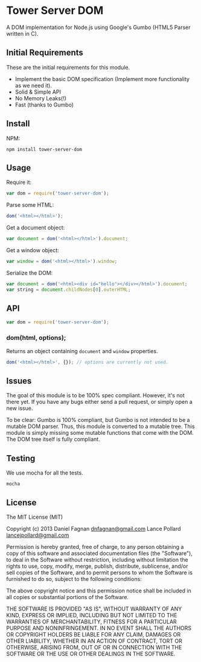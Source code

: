 # Tower Server DOM

A DOM implementation for Node.js using Google's Gumbo (HTML5 Parser written in C).

## Initial Requirements

These are the initial requirements for this module.

* Implement the basic DOM specification (Implement more functionality as we need it).
* Solid & Simple API
* No Memory Leaks(!)
* Fast (thanks to Gumbo)

## Install

NPM:

```
npm install tower-server-dom
```

## Usage

Require it:

```js
var dom = require('tower-server-dom');
```

Parse some HTML:

```js
dom('<html></html>');
```

Get a document object:

```js
var document = dom('<html></html>').document;
```

Get a window object:

```js
var window = dom('<html></html>').window;
```

Serialize the DOM:

```js
var document = dom('<html><div id="hello"></div></html>').document;
var string = document.childNodes[0].outerHTML;
```


## API

```js
var dom = require('tower-server-dom');
```

### dom(html, options);

Returns an object containing `document` and `window` properties.

```js
dom('<html></html>', {}); // options are currently not used.
```

## Issues

The goal of this module is to be 100% spec compliant. However, it's not there yet. If you have any bugs either send a pull request, or simply open a new issue.

To be clear: Gumbo is 100% compliant, but Gumbo is not intended to be a mutable DOM parser. Thus, this module is converted to a mutable tree. This module is simply missing some mutable functions that come with the DOM. The DOM tree itself is fully compliant.

## Testing

We use mocha for all the tests.

```
mocha
```

## License

The MIT License (MIT)

Copyright (c) 2013 Daniel Fagnan <dnfagnan@gmail.com>
                   Lance Pollard <lancejpollard@gmail.com>

Permission is hereby granted, free of charge, to any person obtaining a copy
of this software and associated documentation files (the "Software"), to deal
in the Software without restriction, including without limitation the rights
to use, copy, modify, merge, publish, distribute, sublicense, and/or sell
copies of the Software, and to permit persons to whom the Software is
furnished to do so, subject to the following conditions:

The above copyright notice and this permission notice shall be included in
all copies or substantial portions of the Software.

THE SOFTWARE IS PROVIDED "AS IS", WITHOUT WARRANTY OF ANY KIND, EXPRESS OR
IMPLIED, INCLUDING BUT NOT LIMITED TO THE WARRANTIES OF MERCHANTABILITY,
FITNESS FOR A PARTICULAR PURPOSE AND NONINFRINGEMENT. IN NO EVENT SHALL THE
AUTHORS OR COPYRIGHT HOLDERS BE LIABLE FOR ANY CLAIM, DAMAGES OR OTHER
LIABILITY, WHETHER IN AN ACTION OF CONTRACT, TORT OR OTHERWISE, ARISING FROM,
OUT OF OR IN CONNECTION WITH THE SOFTWARE OR THE USE OR OTHER DEALINGS IN
THE SOFTWARE.
